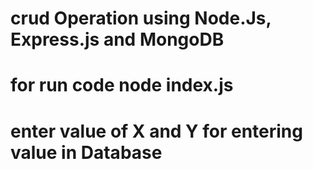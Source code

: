 # crud Operation using Node.Js, Express.js and MongoDB
# for run code node index.js
# enter value of X and Y for entering value in Database 
